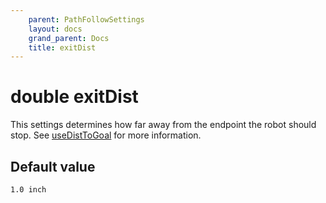 ```yaml
---
    parent: PathFollowSettings
    layout: docs
    grand_parent: Docs
    title: exitDist
---
```

# double exitDist
This settings determines how far away from the endpoint the robot should stop. See [useDistToGoal](useDistToGoal) for more information.

## Default value
`1.0 inch`